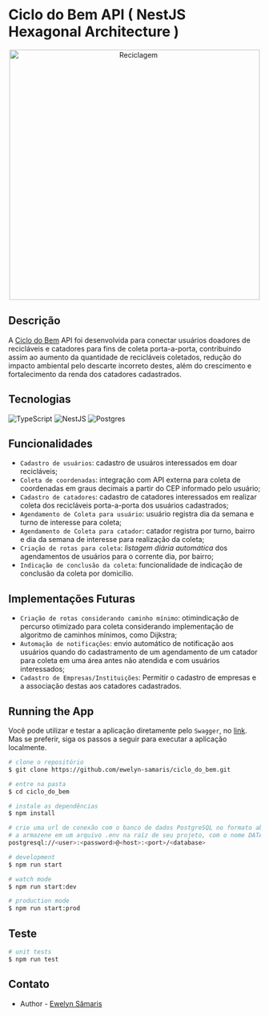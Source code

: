 
# Ciclo do Bem API ( NestJS Hexagonal Architecture )

<p align="center">
  <img src="./assets/environmentalists-recycling-world-environment-day.jpg" alt="Reciclagem" width="500" />
</p>


## Descrição
A [Ciclo do Bem](https://ciclodobem-production.up.railway.app/) API foi desenvolvida para conectar usuários doadores de recicláveis e catadores para fins de coleta porta-a-porta, contribuindo assim ao aumento da quantidade de recicláveis coletados, redução do impacto ambiental pelo descarte incorreto destes, além do crescimento e fortalecimento da renda dos catadores cadastrados.

## Tecnologias
![TypeScript](https://img.shields.io/badge/typescript-%23007ACC.svg?style=for-the-badge&logo=typescript&logoColor=white) ![NestJS](https://img.shields.io/badge/nestjs-%23E0234E.svg?style=for-the-badge&logo=nestjs&logoColor=white) ![Postgres](https://img.shields.io/badge/postgres-%23316192.svg?style=for-the-badge&logo=postgresql&logoColor=white)

## Funcionalidades

- `Cadastro de usuários`: cadastro de usuáros interessados em doar recicláveis;
- `Coleta de coordenadas`: integração com API externa para coleta de coordenadas em graus decimais a partir do CEP informado pelo usuário;
- `Cadastro de catadores`: cadastro de catadores interessados em realizar coleta dos recicláveis porta-a-porta dos usuários cadastrados;
- `Agendamento de Coleta para usuário`: usuário registra dia da semana e turno de interesse para coleta;
- `Agendamento de Coleta para catador`: catador registra  por turno, bairro e dia da semana de interesse para realização da coleta;
- `Criação de rotas para coleta`:  *listagem diária automática* dos agendamentos de usuários para o corrente dia, por bairro;
- `Indicação de conclusão da coleta`: funcionalidade de indicação de conclusão da coleta por domicílio.

## Implementações Futuras

- `Criação de rotas considerando caminho mínimo`: otimindicação de percurso otimizado para coleta considerando implementação de algoritmo de caminhos mínimos, como Dijkstra;
- `Automação de notificações`: envio automático de notificação aos usuários quando do cadastramento de um agendamento de um catador para coleta em uma área antes não atendida e com usuários interessados;
- `Cadastro de Empresas/Instituições`: Permitir o cadastro de empresas e a associação destas aos catadores cadastrados. 

## Running the App

Você pode utilizar e testar a aplicação diretamente pelo `Swagger`, no [link](https://ciclodobem-production.up.railway.app/api/). 
Mas se preferir, siga os passos a seguir para executar a aplicação localmente.

```bash
# clone o repositório
$ git clone https://github.com/ewelyn-samaris/ciclo_do_bem.git

# entre na pasta
$ cd ciclo_do_bem

# instale as dependências
$ npm install

# crie uma url de conexão com o banco de dados PostgreSQL no formato abaixo 
# a armazene em um arquivo .env na raíz de seu projeto, com o nome DATABASE_URL
postgresql://<user>:<password>@<host>:<port>/<database>

# development
$ npm run start

# watch mode
$ npm run start:dev

# production mode
$ npm run start:prod
```

## Teste

```bash
# unit tests
$ npm run test
```

## Contato

- Author - [Ewelyn Sâmaris](https://www.linkedin.com/in/ewelynsamaris/)

